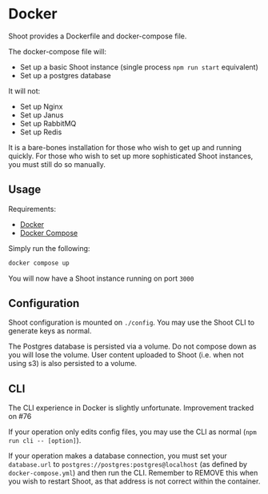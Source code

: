 # Docker

Shoot provides a Dockerfile and docker-compose file.

The docker-compose file will:
- Set up a basic Shoot instance (single process `npm run start` equivalent)
- Set up a postgres database

It will not:
- Set up Nginx
- Set up Janus
- Set up RabbitMQ
- Set up Redis

It is a bare-bones installation for those who wish to get up and running quickly.
For those who wish to set up more sophisticated Shoot instances, you must still do so manually.

## Usage

Requirements:
- [Docker](https://www.docker.com/)
- [Docker Compose](https://docs.docker.com/compose/install/)

Simply run the following:

```sh
docker compose up
```

You will now have a Shoot instance running on port `3000`

## Configuration

Shoot configuration is mounted on `./config`.
You may use the Shoot CLI to generate keys as normal.

The Postgres database is persisted via a volume. Do not compose down as you will lose the volume.
User content uploaded to Shoot (i.e. when not using s3) is also persisted to a volume.

## CLI

The CLI experience in Docker is slightly unfortunate. Improvement tracked on #76

If your operation only edits config files, you may use the CLI as normal (`npm run cli -- [option]`).

If your operation makes a database connection, you must set your `database.url` to `postgres://postgres:postgres@localhost` (as defined by `docker-compose.yml`) and then run the CLI. Remember to REMOVE this when you wish to restart Shoot, as that address is not correct within the container.